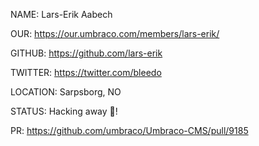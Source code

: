 NAME: Lars-Erik Aabech

OUR: https://our.umbraco.com/members/lars-erik/

GITHUB: https://github.com/lars-erik

TWITTER: https://twitter.com/bleedo

LOCATION: Sarpsborg, NO

STATUS: Hacking away 🍻!

PR: https://github.com/umbraco/Umbraco-CMS/pull/9185
